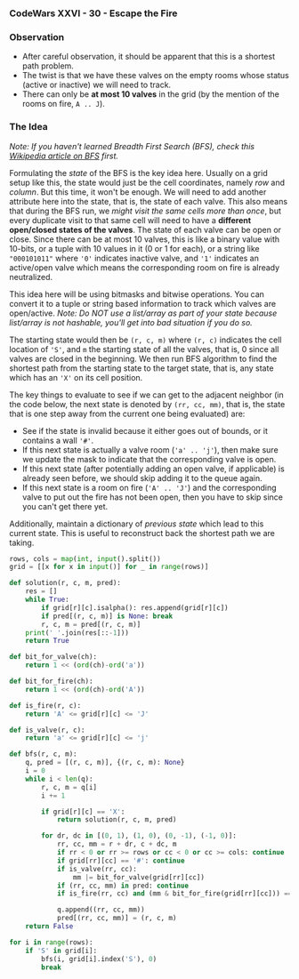 ### CodeWars XXVI - 30 - Escape the Fire

### Observation

* After careful observation, it should be apparent that this is a shortest path problem.
* The twist is that we have these valves on the empty rooms whose status (active or inactive) we will need to track.
* There can only be **at most 10 valves** in the grid (by the mention of the rooms on fire, `A .. J`).

### The Idea

*Note: If you haven't learned Breadth First Search (BFS), check this [Wikipedia article on BFS](https://en.wikipedia.org/wiki/Breadth-first_search) first.*

Formulating the *state* of the BFS is the key idea here.  Usually on a grid setup like this, the state would just be the cell coordinates, namely *row* and *column*.  But this time, it won't be enough.  We will need to add another attribute here into the state, that is, the state of each valve.  This also means that during the BFS run, we *might visit the same cells more than once*, but every duplicate visit to that same cell will need to have a **different open/closed states of the valves**.  The state of each valve can be open or close.  Since there can be at most 10 valves, this is like a binary value with 10-bits, or a tuple with 10 values in it (0 or 1 for each), or a string like `"000101011"` where `'0'` indicates inactive valve, and `'1'` indicates an active/open valve which means the corresponding room on fire is already neutralized.

This idea here will be using bitmasks and bitwise operations.  You can convert it to a tuple or string based information to track which valves are open/active.  *Note: Do NOT use a list/array as part of your state because list/array is not hashable, you'll get into bad situation if you do so.*

The starting state would then be `(r, c, m)` where `(r, c)` indicates the cell location of `'S'`, and `m` the starting state of all the valves, that is, 0 since all valves are closed in the beginning.  We then run BFS algorithm to find the shortest path from the starting state to the target state, that is, any state which has an `'X'` on its cell position.

The key things to evaluate to see if we can get to the adjacent neighbor (in the code below, the next state is denoted by `(rr, cc, mm)`, that is, the state that is one step away from the current one being evaluated) are:
* See if the state is invalid because it either goes out of bounds, or it contains a wall `'#'`.
* If this next state is actually a valve room (`'a' .. 'j'`), then make sure we update the mask to indicate that the corresponding valve is open.
* If this next state (after potentially adding an open valve, if applicable) is already seen before, we should skip adding it to the queue again.
* If this next state is a room on fire (`'A' .. 'J'`) and the corresponding valve to put out the fire has not been open, then you have to skip since you can't get there yet.

Additionally, maintain a dictionary of *previous state* which lead to this current state.  This is useful to reconstruct back the shortest path we are taking.

```python
rows, cols = map(int, input().split())
grid = [[x for x in input()] for _ in range(rows)]

def solution(r, c, m, pred):
    res = []
    while True:
        if grid[r][c].isalpha(): res.append(grid[r][c])
        if pred[(r, c, m)] is None: break
        r, c, m = pred[(r, c, m)]
    print(' '.join(res[::-1]))
    return True

def bit_for_valve(ch):
    return 1 << (ord(ch)-ord('a'))

def bit_for_fire(ch):
    return 1 << (ord(ch)-ord('A'))

def is_fire(r, c):
    return 'A' <= grid[r][c] <= 'J'

def is_valve(r, c):
    return 'a' <= grid[r][c] <= 'j'

def bfs(r, c, m):
    q, pred = [(r, c, m)], {(r, c, m): None}
    i = 0
    while i < len(q):
        r, c, m = q[i]
        i += 1

        if grid[r][c] == 'X':
            return solution(r, c, m, pred)

        for dr, dc in [(0, 1), (1, 0), (0, -1), (-1, 0)]:
            rr, cc, mm = r + dr, c + dc, m
            if rr < 0 or rr >= rows or cc < 0 or cc >= cols: continue                   # out of bounds
            if grid[rr][cc] == '#': continue                                            # impassable wall
            if is_valve(rr, cc):
                mm |= bit_for_valve(grid[rr][cc])
            if (rr, cc, mm) in pred: continue                                           # already seen this state
            if is_fire(rr, cc) and (mm & bit_for_fire(grid[rr][cc])) == 0: continue     # can't get into fire without valve

            q.append((rr, cc, mm))
            pred[(rr, cc, mm)] = (r, c, m)
    return False

for i in range(rows):
    if 'S' in grid[i]:
        bfs(i, grid[i].index('S'), 0)
        break
```
